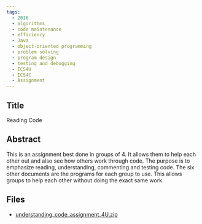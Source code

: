 ```yaml
---
tags:
  - 2016
  - algorithms
  - code maintenance
  - efficiency
  - Java
  - object-oriented programming
  - problem solving
  - program design
  - testing and debugging
  - ICS4U
  - ICS4C
  - Assignment
---
```

    
## Title

Reading Code

## Abstract

This is an assignment best done in groups of 4. It allows them to help each other out and also see how others work through code. The purpose is to emphasize reading, understanding, commenting and testing code. The six other documents are the programs for each group to use. This allows groups to help each other without doing the exact same work.

## Files

- [understanding_code_assignment_4U.zip](resources/2016/Carol_Luce/understanding_code_assignment_4U.zip)
